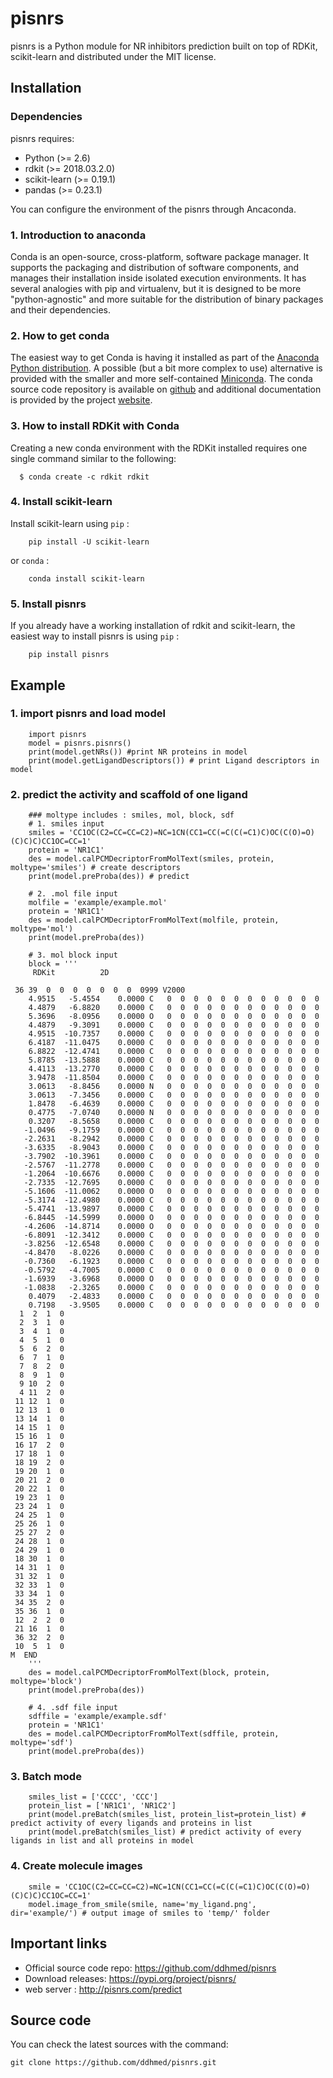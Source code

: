 # pisnrs

pisnrs is a Python module for NR inhibitors prediction built on top of
RDKit, scikit-learn and distributed under the MIT license.


## Installation

### Dependencies

pisnrs requires:

- Python (>= 2.6)
- rdkit (>= 2018.03.2.0)
- scikit-learn (>= 0.19.1)
- pandas (>= 0.23.1)

You can configure the environment of the pisnrs through Ancaconda.

### 1. Introduction to anaconda

Conda is an open-source, cross-platform, software package manager. It supports the packaging and distribution of software components, and manages their installation inside isolated execution environments. It has several analogies with pip and virtualenv, but it is designed to be more "python-agnostic" and more suitable for the distribution of binary packages and their dependencies.

### 2. How to get conda

The easiest way to get Conda is having it installed as part of the [Anaconda Python distribution](https://conda.io/docs/user-guide/install/index.html). A possible (but a bit more complex to use) alternative is provided with the smaller and more self-contained [Miniconda](https://conda.io/miniconda.html). The conda source code repository is available on [github](https://github.com/conda) and additional documentation is provided by the project [website](https://conda.io/docs/).

### 3. How to install RDKit with Conda

Creating a new conda environment with the RDKit installed requires one single command similar to the following:

~~~~~~~~~~~~~~~
  $ conda create -c rdkit rdkit
~~~~~~~~~~~~~~~

### 4. Install scikit-learn

Install scikit-learn using ``pip`` :

~~~~~~~~~~~~~~~
    pip install -U scikit-learn
~~~~~~~~~~~~~~~

or ``conda`` :

~~~~~~~~~~~~~~~
    conda install scikit-learn
~~~~~~~~~~~~~~~

### 5. Install pisnrs

If you already have a working installation of rdkit and scikit-learn, the easiest way to install pisnrs is using ``pip`` :

~~~~~~~~~~~~~~~
    pip install pisnrs
~~~~~~~~~~~~~~~

## Example

### 1. import pisnrs and load model

~~~~~~~~~~~~~~~
    import pisnrs
    model = pisnrs.pisnrs()
    print(model.getNRs()) #print NR proteins in model
    print(model.getLigandDescriptors()) # print Ligand descriptors in model
~~~~~~~~~~~~~~~

### 2. predict the activity and scaffold of one ligand

~~~~~~~~~~~~~~~
    ### moltype includes : smiles, mol, block, sdf
    # 1. smiles input
    smiles = 'CC1OC(C2=CC=CC=C2)=NC=1CN(CC1=CC(=C(C(=C1)C)OC(C(O)=O)(C)C)C)CC1OC=CC=1'
    protein = 'NR1C1'
    des = model.calPCMDecriptorFromMolText(smiles, protein, moltype='smiles') # create descriptors
    print(model.preProba(des)) # predict
    
    # 2. .mol file input
    molfile = 'example/example.mol'
    protein = 'NR1C1'
    des = model.calPCMDecriptorFromMolText(molfile, protein, moltype='mol')
    print(model.preProba(des))
    
    # 3. mol block input
    block = '''
     RDKit          2D

 36 39  0  0  0  0  0  0  0  0999 V2000
    4.9515   -5.4554    0.0000 C   0  0  0  0  0  0  0  0  0  0  0  0
    4.4879   -6.8820    0.0000 C   0  0  0  0  0  0  0  0  0  0  0  0
    5.3696   -8.0956    0.0000 O   0  0  0  0  0  0  0  0  0  0  0  0
    4.4879   -9.3091    0.0000 C   0  0  0  0  0  0  0  0  0  0  0  0
    4.9515  -10.7357    0.0000 C   0  0  0  0  0  0  0  0  0  0  0  0
    6.4187  -11.0475    0.0000 C   0  0  0  0  0  0  0  0  0  0  0  0
    6.8822  -12.4741    0.0000 C   0  0  0  0  0  0  0  0  0  0  0  0
    5.8785  -13.5888    0.0000 C   0  0  0  0  0  0  0  0  0  0  0  0
    4.4113  -13.2770    0.0000 C   0  0  0  0  0  0  0  0  0  0  0  0
    3.9478  -11.8504    0.0000 C   0  0  0  0  0  0  0  0  0  0  0  0
    3.0613   -8.8456    0.0000 N   0  0  0  0  0  0  0  0  0  0  0  0
    3.0613   -7.3456    0.0000 C   0  0  0  0  0  0  0  0  0  0  0  0
    1.8478   -6.4639    0.0000 C   0  0  0  0  0  0  0  0  0  0  0  0
    0.4775   -7.0740    0.0000 N   0  0  0  0  0  0  0  0  0  0  0  0
    0.3207   -8.5658    0.0000 C   0  0  0  0  0  0  0  0  0  0  0  0
   -1.0496   -9.1759    0.0000 C   0  0  0  0  0  0  0  0  0  0  0  0
   -2.2631   -8.2942    0.0000 C   0  0  0  0  0  0  0  0  0  0  0  0
   -3.6335   -8.9043    0.0000 C   0  0  0  0  0  0  0  0  0  0  0  0
   -3.7902  -10.3961    0.0000 C   0  0  0  0  0  0  0  0  0  0  0  0
   -2.5767  -11.2778    0.0000 C   0  0  0  0  0  0  0  0  0  0  0  0
   -1.2064  -10.6676    0.0000 C   0  0  0  0  0  0  0  0  0  0  0  0
   -2.7335  -12.7695    0.0000 C   0  0  0  0  0  0  0  0  0  0  0  0
   -5.1606  -11.0062    0.0000 O   0  0  0  0  0  0  0  0  0  0  0  0
   -5.3174  -12.4980    0.0000 C   0  0  0  0  0  0  0  0  0  0  0  0
   -5.4741  -13.9897    0.0000 C   0  0  0  0  0  0  0  0  0  0  0  0
   -6.8445  -14.5999    0.0000 O   0  0  0  0  0  0  0  0  0  0  0  0
   -4.2606  -14.8714    0.0000 O   0  0  0  0  0  0  0  0  0  0  0  0
   -6.8091  -12.3412    0.0000 C   0  0  0  0  0  0  0  0  0  0  0  0
   -3.8256  -12.6548    0.0000 C   0  0  0  0  0  0  0  0  0  0  0  0
   -4.8470   -8.0226    0.0000 C   0  0  0  0  0  0  0  0  0  0  0  0
   -0.7360   -6.1923    0.0000 C   0  0  0  0  0  0  0  0  0  0  0  0
   -0.5792   -4.7005    0.0000 C   0  0  0  0  0  0  0  0  0  0  0  0
   -1.6939   -3.6968    0.0000 O   0  0  0  0  0  0  0  0  0  0  0  0
   -1.0838   -2.3265    0.0000 C   0  0  0  0  0  0  0  0  0  0  0  0
    0.4079   -2.4833    0.0000 C   0  0  0  0  0  0  0  0  0  0  0  0
    0.7198   -3.9505    0.0000 C   0  0  0  0  0  0  0  0  0  0  0  0
  1  2  1  0
  2  3  1  0
  3  4  1  0
  4  5  1  0
  5  6  2  0
  6  7  1  0
  7  8  2  0
  8  9  1  0
  9 10  2  0
  4 11  2  0
 11 12  1  0
 12 13  1  0
 13 14  1  0
 14 15  1  0
 15 16  1  0
 16 17  2  0
 17 18  1  0
 18 19  2  0
 19 20  1  0
 20 21  2  0
 20 22  1  0
 19 23  1  0
 23 24  1  0
 24 25  1  0
 25 26  1  0
 25 27  2  0
 24 28  1  0
 24 29  1  0
 18 30  1  0
 14 31  1  0
 31 32  1  0
 32 33  1  0
 33 34  1  0
 34 35  2  0
 35 36  1  0
 12  2  2  0
 21 16  1  0
 36 32  2  0
 10  5  1  0
M  END
    '''
    des = model.calPCMDecriptorFromMolText(block, protein, moltype='block')
    print(model.preProba(des))
    
    # 4. .sdf file input
    sdffile = 'example/example.sdf'
    protein = 'NR1C1'
    des = model.calPCMDecriptorFromMolText(sdffile, protein, moltype='sdf')
    print(model.preProba(des))
~~~~~~~~~~~~~~~

### 3. Batch mode

~~~~~~~~~~~~~~~
    smiles_list = ['CCCC', 'CCC']
    protein_list = ['NR1C1', 'NR1C2']
    print(model.preBatch(smiles_list, protein_list=protein_list) # predict activity of every ligands and proteins in list 
    print(model.preBatch(smiles_list) # predict activity of every ligands in list and all proteins in model
~~~~~~~~~~~~~~~

### 4. Create molecule images

~~~~~~~~~~~~~~~
    smile = 'CC1OC(C2=CC=CC=C2)=NC=1CN(CC1=CC(=C(C(=C1)C)OC(C(O)=O)(C)C)C)CC1OC=CC=1'
    model.image_from_smile(smile, name='my_ligand.png', dir='example/') # output image of smiles to 'temp/' folder
~~~~~~~~~~~~~~~


## Important links

- Official source code repo: https://github.com/ddhmed/pisnrs
- Download releases: https://pypi.org/project/pisnrs/
- web server : http://pisnrs.com/predict

## Source code

You can check the latest sources with the command:

    git clone https://github.com/ddhmed/pisnrs.git
